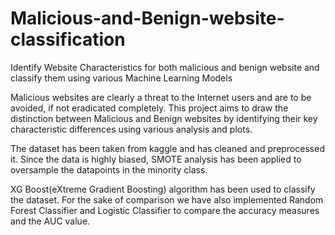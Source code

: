 # Malicious-and-Benign-website-classification

Identify Website Characteristics for both malicious and benign website and classify them using various Machine Learning Models

Malicious websites are clearly a threat to the Internet users and are to be avoided, if not eradicated completely. This project aims to draw the distinction between Malicious and Benign websites by identifying their key characteristic differences using various analysis and plots.

The dataset has been taken from kaggle and has cleaned and preprocessed it. Since the data is highly biased, SMOTE analysis has been applied to oversample the datapoints in the minority class.

XG Boost(eXtreme Gradient Boosting) algorithm has been used to classify the dataset. For the sake of comparison we have also implemented Random Forest Classifier and Logistic Classifier to compare the accuracy measures and the AUC value.
